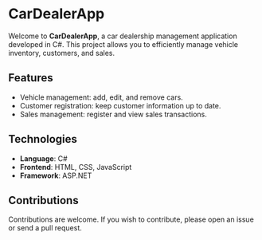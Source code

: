 # CarDealerApp

Welcome to **CarDealerApp**, a car dealership management application developed in C#. This project allows you to efficiently manage vehicle inventory, customers, and sales.

## Features

- Vehicle management: add, edit, and remove cars.
- Customer registration: keep customer information up to date.
- Sales management: register and view sales transactions.

## Technologies

- **Language**: C#
- **Frontend**: HTML, CSS, JavaScript
- **Framework**: ASP.NET

## Contributions
Contributions are welcome. If you wish to contribute, please open an issue or send a pull request.

